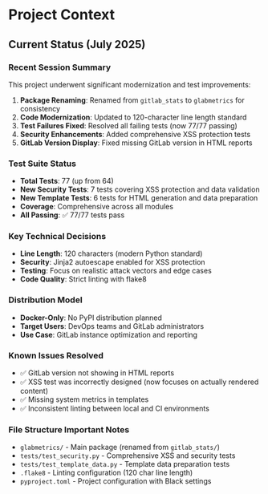 # Project Context

## Current Status (July 2025)

### Recent Session Summary
This project underwent significant modernization and test improvements:

1. **Package Renaming**: Renamed from `gitlab_stats` to `glabmetrics` for consistency
2. **Code Modernization**: Updated to 120-character line length standard
3. **Test Failures Fixed**: Resolved all failing tests (now 77/77 passing)
4. **Security Enhancements**: Added comprehensive XSS protection tests
5. **GitLab Version Display**: Fixed missing GitLab version in HTML reports

### Test Suite Status
- **Total Tests**: 77 (up from 64)
- **New Security Tests**: 7 tests covering XSS protection and data validation
- **New Template Tests**: 6 tests for HTML generation and data preparation
- **Coverage**: Comprehensive across all modules
- **All Passing**: ✅ 77/77 tests pass

### Key Technical Decisions
- **Line Length**: 120 characters (modern Python standard)
- **Security**: Jinja2 autoescape enabled for XSS protection
- **Testing**: Focus on realistic attack vectors and edge cases
- **Code Quality**: Strict linting with flake8

### Distribution Model
- **Docker-Only**: No PyPI distribution planned
- **Target Users**: DevOps teams and GitLab administrators
- **Use Case**: GitLab instance optimization and reporting

### Known Issues Resolved
- ✅ GitLab version not showing in HTML reports
- ✅ XSS test was incorrectly designed (now focuses on actually rendered content)
- ✅ Missing system metrics in templates
- ✅ Inconsistent linting between local and CI environments

### File Structure Important Notes
- `glabmetrics/` - Main package (renamed from `gitlab_stats/`)
- `tests/test_security.py` - Comprehensive XSS and security tests
- `tests/test_template_data.py` - Template data preparation tests
- `.flake8` - Linting configuration (120 char line length)
- `pyproject.toml` - Project configuration with Black settings